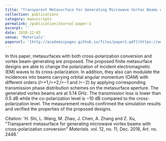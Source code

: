 ```yaml
---
title: "Transparent Metasurface for Generating Microwave Vortex Beams with Cross-Polarization Conversion"
collection: publications
category: manuscripts
permalink: /publication/Journal-paper-1
excerpt: ''
date: 2018-12-03
venue: 'Materials'
paperurl: '[http://academicpages.github.io/files/paper2.pdf](https://www.mdpi.com/1996-1944/11/12/2448)'
---
```


In this paper, metasurfaces with both cross-polarization conversion and vortex beam-generating are proposed. The proposed finite metasurface designs are able to change the polarization of incident electromagnetic (EM) waves to its cross-polarization. In addition, they also can modulate the incidences into beams carrying orbital angular momentum (OAM) with different orders (𝑙=+1,𝑙=+2,𝑙=−1 and 𝑙=−2) by applying corresponding transmission phase distribution schemes on the metasurface aperture. The generated vortex beams are at 5.14 GHz. The transmission loss is lower than 0.5 dB while the co-polarization level is −10 dB compared to the cross-polarization level. The measurement results confirmed the simulation results and verified the properties of the proposed designs.

Citation: 'H. Shi, L. Wang, M. Zhao, J. Chen, A. Zhang and Z. Xu, &quot;Transparent metasurface for generating microwave vortex beams with cross-polarization conversion&quot; <i>Materials</i>. vol. 12, no. 11, Dec. 2018, Art. no. 2448.'
